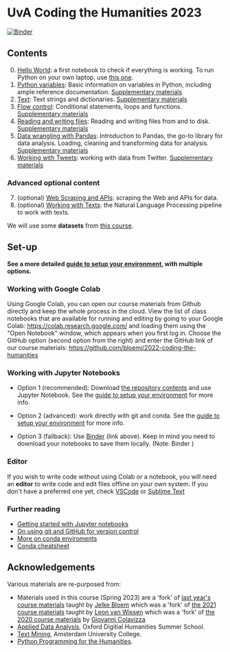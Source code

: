 # UvA Coding the Humanities 2023

[![Binder](https://mybinder.org/badge_logo.svg)](https://mybinder.org/v2/gh/bloemj/2023-coding-the-humanities/master)

## Contents

0. [Hello World](notebooks/0_HelloWorld.ipynb): a first notebook to check if everything is working. To run Python on your own laptop, use [this one](notebooks/0_HelloWorld_localinstall.ipynb).
1. [Python variables](notebooks/1_Variables.ipynb): Basic information on variables in Python, including ample reference documentation. [Supplementary materials](notebooks/1_Variables_supplemental.ipynb)
2. [Text](notebooks/2_Text.ipynb): Text strings and dictionaries. [Supplementary materials](notebooks/2_Text_supplemental.ipynb)
3. [Flow control](notebooks/3_FlowControl.ipynb): Conditional statements, loops and functions. [Supplementary materials](notebooks/3_FlowControl_supplemental.ipynb)
4. [Reading and writing files](notebooks/4_ReadingAndWritingFiles.ipynb): Reading and writing files from and to disk. [Supplementary materials](notebooks/4_ReadingAndWritingFiles_supplemental.ipynb)
5. [Data wrangling with Pandas](notebooks/5_PandasDataWrangling.ipynb): Introduction to Pandas, the go-to library for data analysis. Loading, cleaning and transforming data for analysis. [Supplementary materials](notebooks/5_PandasDataWrangling_supplemental.ipynb)
6. [Working with Tweets](notebooks/6_WorkingTweets.ipynb): working with data from Twitter. [Supplementary materials](notebooks/6_WorkingTweets_supplemental.ipynb)

### Advanced optional content
7. (optional) [Web Scraping and APIs](notebooks/7_WebScraping.ipynb): scraping the Web and APIs for data.
8. (optional) [Working with Texts](notebooks/8_WorkingTexts.ipynb): the Natural Language Processing pipeline to work with texts.

We will use some **datasets** from [this course](https://github.com/mromanello/ADA-DHOxSS/tree/master/data).

## Set-up
**See a more detailed [guide to setup your environment](setup.md), with multiple options.**

### Working with Google Colab

Using Google Colab, you can open our course materials from Github directly and keep the whole process in the cloud. View the list of class notebooks that are available for running and editing by going to your Google Colab: https://colab.research.google.com/ and loading them using the "Open Notebook" window, which appears when you first log in. Choose the GitHub option (second option from the right) and enter the GitHub link of our course materials: https://github.com/bloemj/2022-coding-the-humanities

### Working with Jupyter Notebooks

* Option 1 (recommended): Download [the repository contents](https://github.com/bloemj/2023-coding-the-humanities) and use Jupyter Notebook. See the [guide to setup your environment](setup.md) for more info.

* Option 2 (advanced): work directly with git and conda. See the [guide to setup your environment](setup.md) for more info.


* Option 3 (fallback): Use [Binder](https://mybinder.org) (link above). Keep in mind you need to download your notebooks to save them locally. (Note: Binder )

### Editor

If you wish to write code without using Colab or a notebook, you will need an **editor** to write code and edit files offline on your own system. If you don't have a preferred one yet, check [VSCode](https://code.visualstudio.com/) or [Sublime Text](https://www.sublimetext.com/)


### Further reading

* [Getting started with Jupyter notebooks](https://medium.com/codingthesmartway-com-blog/getting-started-with-jupyter-notebook-for-python-4e7082bd5d46)
* [On using git and GitHub for version control](https://alan-turing-institute.github.io/rsd-engineeringcourse/ch02git)
* [More on conda enviroments](https://docs.conda.io/projects/conda/en/latest/user-guide/tasks/manage-environments.html)
* [Conda cheatsheet](https://docs.conda.io/projects/conda/en/4.6.0/_downloads/52a95608c49671267e40c689e0bc00ca/conda-cheatsheet.pdf)



## Acknowledgements

Various materials are re-purposed from:
* Materials used in this course (Spring 2023) are a 'fork' of [last year's course materials](https://github.com/bloemj/2022-coding-the-humanities) taught by [Jelke Bloem](https://www.uva.nl/profiel/b/l/j.bloem/j.bloem.html) which was a 'fork' of [the 2021 course materials](https://github.com/uvacreate/2021-coding-the-humanities) taught by [Leon van Wissen](https://www.leonvanwissen.nl/) which was a 'fork' of [the 2020 course materials](https://github.com/Giovanni1085/UvA_CDH_2020) by [Giovanni Colavizza](https://www.giovannicolavizza.com/)
* [Applied Data Analysis](https://github.com/mromanello/ADA-DHOxSS), Oxford Digitial Humanities Summer School.
* [Text Mining](https://github.com/Giovanni1085/AUC_TMCI_2019), Amsterdam University College.
* [Python Programming for the Humanities](http://www.karsdorp.io/python-course).
